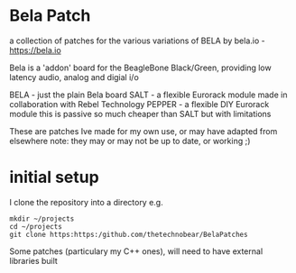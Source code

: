 # Bela Patch 
a collection of patches for the various variations of BELA by bela.io - https://bela.io

Bela is a 'addon' board for the BeagleBone Black/Green,  providing low latency audio, analog and digial i/o

BELA   - just the plain Bela board
SALT   - a flexible Eurorack module made in collaboration with Rebel Technology
PEPPER - a flexible DIY Eurorack module this is passive so much cheaper than SALT but with limitations



These are patches Ive made for my own use, or may have adapted from elsewhere
note: they may or may not be up to date, or working ;) 


# initial setup 
I clone the repository into a directory e.g.
```
mkdir ~/projects
cd ~/projects
git clone https:https:/github.com/thetechnobear/BelaPatches
```


Some patches (particulary my C++ ones), will need to have external libraries built



